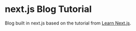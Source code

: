 # next.js Blog Tutorial

Blog built in next.js based on the tutorial from [Learn Next.js](https://nextjs.org/learn).
